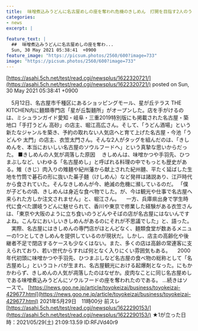 ```yaml
---
title:  味噌煮込みうどんに名古屋めしの座を奪われ危機のきしめん　打開を目指す2人のうどん屋★2  
categories:
- news
excerpt: |
  
feature_text: |
  ##  味噌煮込みうどんに名古屋めしの座を奪わ...
  Sun, 30 May 2021 05:38:41  +0900
feature_image: "https://picsum.photos/2560/600?image=733"
image: "https://picsum.photos/2560/600?image=733"
---
```


[https://asahi.5ch.net/test/read.cgi/newsplus/1622320721/](https://asahi.5ch.net/test/read.cgi/newsplus/1622320721/)
posted on Sun, 30 May 2021 05:38:41  +0900

<!--more-->

　5月12日、名古屋市千種区にあるショッピングモール、星が丘テラス THE KITCHEN内に麺類専門店「星が丘製麺所」がオープンした。店を手がけるのは、ミシュランガイド愛知・岐阜・三重2019特別版にも掲載された名古屋・築地口「手打うどん 高砂」の店主、堀江高広さん。そして、「うどん酒場」という新たなジャンルを築き、予約の取れない人気店へと育て上げた名古屋・今池「うどんや 太門」の店主、衣笠太門さん。そんな2人がタッグを組んだのは、「きしめんを、本当においしい名古屋のソウルフードへ」という真摯な思いからだった。 ■きしめんの人気が凋落した原因 　きしめんは、味噌かつや手羽先、ひつまぶしなど、いわゆる「名古屋めし」と呼ばれる料理の中でもっとも歴史がある。雉（きじ）肉入りの雉麺や紀州藩から献上された紀州麺、平たく延ばした生地を竹筒で碁石の形に抜いた棊子麺（けしめん）など発祥は諸説あり、江戸時代から食されていた。そんなきしめんが今、絶滅の危機に瀕しているのだ。 「僕が子どもの頃、きしめんは身近な食べ物でした。が、今は観光や仕事で名古屋へ来られた方しか注文されません」と、堀江さん。 　一方、兵庫県出身で学生時代に食べた讃岐うどんに魅せられて、香川や東京で修業した経験がある衣笠さんは、「東京や大阪のように立ち食いのうどんやそばの店が名古屋にはないんですよね。こんなにおいしいきしめんがあるのにそれが不思議でした」と、語った。 　実際、名古屋にはきしめんの専門店がほとんどなく、麺類食堂が数あるメニューの1つとしてきしめんを提供しているのが現状だ。しかし、店主の高齢化や後継者不足で閉店するケースも少なくはない。また、多くの店は高齢の常連客に支えられており、若い世代からすれば何となく入りにくい雰囲気もある。 　2000年代初頭に味噌かつや手羽先、ひつまぶしなど名古屋の食べ物の総称として「名古屋めし」というコトバが生まれ、名古屋観光における起爆剤となった。にもかかわらず、きしめんの人気が凋落したのはなぜか。皮肉なことに同じ名古屋めしである味噌煮込みうどんにソウルフードの座を奪われたのである。 …続きはソースで。 [https://news.goo.ne.jp/article/toyokeizai/business/toyokeizai-429677.html](https://news.goo.ne.jp/article/toyokeizai/business/toyokeizai-429677.html) 2021年5月29日　11時00分 前スレ [https://asahi.5ch.net/test/read.cgi/newsplus/1622290153/](https://asahi.5ch.net/test/read.cgi/newsplus/1622290153/) ★1が立った日時：2021/05/29(土) 21:09:13.59 ID:RFJVd40r9
